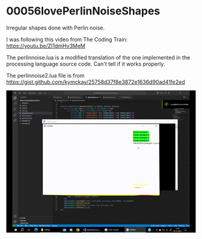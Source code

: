 # 00056lovePerlinNoiseShapes
Irregular shapes done with Perlin noise.

I was following this video from The Coding Train: https://youtu.be/ZI1dmHv3MeM

The perlinnoise.lua is a modified translation of the one implemented in the processing language source code. Can't tell if it works properly.

The perlinnoise2.lua file is from https://gist.github.com/kymckay/25758d37f8e3872e1636d90ad41fe2ed

![this is a image](image.gif)
